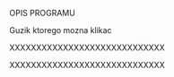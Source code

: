 OPIS PROGRAMU


Guzik ktorego mozna klikac



XXXXXXXXXXXXXXXXXXXXXXXXXXXXX


XXXXXXXXXXXXXXXXXXXXXXXXXXXXX